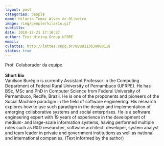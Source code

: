 ```yaml
---
layout: post
categories: people
name: Hilário Tomaz Alves de Oliveira
image: /img/people/hilario.gif
subtitle: 
date: 2018-12-21 17:16:27
author: Text Mining Group UFRPE
email: 
cvlattes: http://lattes.cnpq.br/8980213630090119
status: true
---
```


Prof. Colaborador da equipe. <br>
<br>
<b>Short Bio</b><br/> Vanilson Burégio is currently Assistant Professor in the Computing Department of Federal Rural University of Pernambuco (UFRPE). He has BSc, MSc and PhD in Computer Science from Federal University of Pernambuco, Recife, Brazil. He is one of the proponents and pioneers of the Social Machine paradigm in the field of software engineering. His research explores how to use such paradigm in the design and implementation of emerging collaborative systems and social enterprises. He is a software engineering expert with 19 years of experience in the development of medium- and large-scale information systems, having performed multiple roles such as R&D researcher, software architect, developer, system analyst and team leader in private and government institutions as well as national and international companies.
(Text informed by the author)